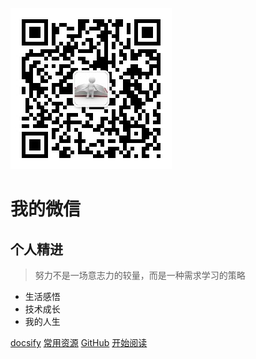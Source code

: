 ![logo](https://raw.githubusercontent.com/marionlxy/material/source/weixinchat.jpg)
# 我的微信
## 个人精进
> 努力不是一场意志力的较量，而是一种需求学习的策略

* 生活感悟
* 技术成长
* 我的人生

[docsify](https://segmentfault.com/a/1190000017576714)
[常用资源](https://shimo.im/docs/PKKjQLwBfX0DgG0J/)
[GitHub](<https://github.com/marionlxy/material>)
[开始阅读](#README)



